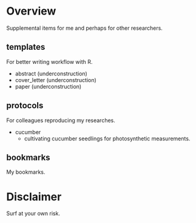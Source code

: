 <!-- README.md is generated from README.Rmd. Please edit that file -->
Overview
========

Supplemental items for me and perhaps for other researchers.

templates
---------

For better writing workflow with R.

-   abstract (underconstruction)
-   cover\_letter (underconstruction)
-   paper (underconstruction)

protocols
---------

For colleagues reproducing my researches.

-   cucumber
    -   cultivating cucumber seedlings for photosynthetic measurements.

bookmarks
---------

My bookmarks.

Disclaimer
==========

Surf at your own risk.
